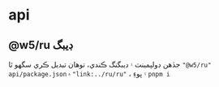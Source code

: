 # api

## @w5/ru ڊيبگ

جڏهن ڊولپمينٽ ۽ ڊيبگنگ ڪندي، توهان تبديل ڪري سگهو ٿا `"@w5/ru"` `api/package.json` ۾ `"link:../ru/ru"` ، ۽ پوءِ `pnpm i`
